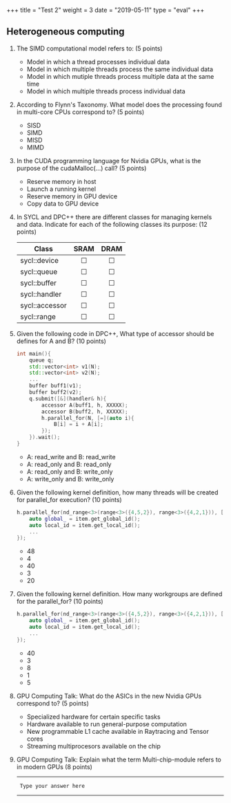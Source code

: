 +++
title = "Test 2"
weight = 3
date = "2019-05-11"
type = "eval"
+++

## Heterogeneous computing

1. The SIMD computational model refers to: (5 points)
    - Model in which a thread processes individual data
    - Model in which multiple threads process the same individual data
    - Model in which mutiple threads process multiple data at the same time
    - Model in which multiple threads process individual data

2. According to Flynn's Taxonomy. What model does the processing found in multi-core CPUs correspond to? (5 points)
    - SISD
    - SIMD
    - MISD
    - MIMD

3. In the CUDA programming language for Nvidia GPUs, what is the purpose of the cudaMalloc(...) call? (5 points)
    - Reserve memory in host
    - Launch a running kernel
    - Reserve memory in GPU device
    - Copy data to GPU device

4. In SYCL and DPC++ there are different classes for managing kernels and data. Indicate for each of the following classes its purpose: (12 points)

    | Class          | SRAM     | DRAM    |
    | -------------- | :---:    | :---:   |
    | sycl::device   | &#9744;  | &#9744; |
    | sycl::queue    | &#9744;  | &#9744; |
    | sycl::buffer   | &#9744;  | &#9744; |
    | sycl::handler  | &#9744;  | &#9744; |
    | sycl::accessor | &#9744;  | &#9744; |
    | sycl::range    | &#9744;  | &#9744; |

5. Given the following code in DPC++, What type of accessor should be defines for A and B? (10 points)

    ```cpp
    int main(){
        queue q;
        std::vector<int> v1(N);
        std::vector<int> v2(N);
        ...
        buffer buff1(v1);
        buffer buff2(v2);
        q.submit([&](handler& h){
            accessor A(buff1, h, XXXXX);
            accessor B(buff2, h, XXXXX);
            h.parallel_for(N, [=](auto i){
                B[i] = i + A[i];
            });
        }).wait();
    }
    ```

    - A: read_write and B: read_write
    - A: read_only and B: read_only
    - A: read_only and B: write_only
    - A: write_only and B: write_only

6. Given the following kernel definition, how many threads will be created for parallel_for execution? (10 points)

    ```cpp
    h.parallel_for(nd_range<3>(range<3>({4,5,2}), range<3>({4,2,1})), [=](nd_item<3> item){
        auto global_ = item.get_global_id();
        auto local_id = item.get_local_id();
        ...
    });
    ```
    - 48
    - 4
    - 40
    - 3
    - 20

7. Given the following kernel definition. How many workgroups are defined for the parallel_for? (10 points)

    ```cpp
    h.parallel_for(nd_range<3>(range<3>({4,5,2}), range<3>({4,2,1})), [=](nd_item<3> item){
        auto global_ = item.get_global_id();
        auto local_id = item.get_local_id();
        ...
    });
    ```
    - 40
    - 3
    - 8
    - 1
    - 5

8. GPU Computing Talk: What do the ASICs in the new Nvidia GPUs correspond to? (5 points)
    - Specialized hardware for certain specific tasks
    - Hardware available to run general-purpose computation
    - New programmable L1 cache available in Raytracing and Tensor cores
    - Streaming multiprocesors available on the chip

9. GPU Computing Talk: Explain what the term Multi-chip-module refers to in modern GPUs (8 points)

    ---

        Type your answer here
    
    ---